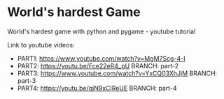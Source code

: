 # World's hardest Game

World's hardest game with python and pygame - youtube tutorial

Link to youtube videos:
- PART1: https://www.youtube.com/watch?v=MgM7Scg-4-I
- PART2: https://youtu.be/Fce22eR4_pU   BRANCH: part-2
- PART3: https://www.youtube.com/watch?v=YxCQ03XhJjM   BRANCH: part-3
- PART4: https://youtu.be/qjN9xCIReUE BRANCH: part-4
